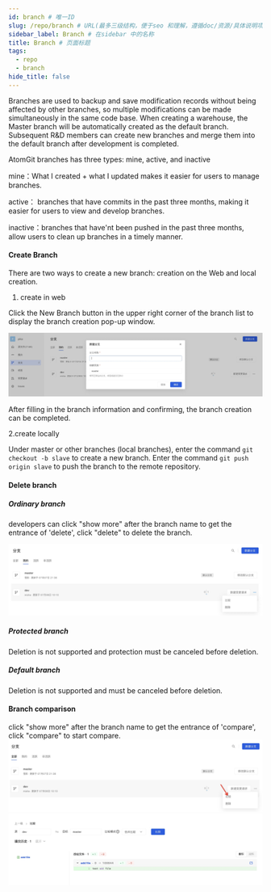 ```yaml
---
id: branch # 唯一ID
slug: /repo/branch # URL(最多三级结构，便于seo 和理解，遵循doc/资源/具体说明项 的原则)
sidebar_label: Branch # 在sidebar 中的名称
title: Branch # 页面标题
tags:
  - repo
  - branch
hide_title: false
---
```


Branches are used to backup and save modification records without being affected by other branches, so multiple modifications can be made simultaneously in the same code base. When creating a warehouse, the Master branch will be automatically created as the default branch. Subsequent R&D members can create new branches and merge them into the default branch after development is completed.

AtomGit branches has three types: mine, active, and inactive

mine：What I created + what I updated makes it easier for users to manage branches.

active： branches that have commits in the past three months, making it easier for users to view and develop branches.

inactive：branches that have'nt been pushed in the past three months, allow users to clean up branches in a timely manner.

#### Create Branch

There are two ways to create a new branch: creation on the Web and local creation.

1. create in web

Click the New Branch button in the upper right corner of the branch list to display the branch creation pop-up window.

![](./img/17.jpg)

After filling in the branch information and confirming, the branch creation can be completed.

2.create locally

Under master or other branches (local branches), enter the command `git checkout -b slave` to create a new branch. Enter the command `git push origin slave` to push the branch to the remote repository.

#### Delete branch

##### Ordinary branch

developers can click "show more" after the branch name to get the entrance of 'delete', click "delete" to delete the branch.

![](./img/18.jpg)

##### Protected branch

Deletion is not supported and protection must be canceled before deletion.

##### Default branch

Deletion is not supported and must be canceled before deletion.

#### Branch comparison

click "show more" after the branch name to get the entrance of 'compare', click "compare" to start compare.
![](./img/19.jpg)
![](./img/20.jpg)
